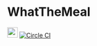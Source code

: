 # WhatTheMeal

<img src="https://getbadges.io/images/circle-ci-service-128.png" width="24" height="24"> [![Circle CI](https://circleci.com/gh/WhatTheMealTeam/WhatTheMeal.svg?style=svg)](https://circleci.com/gh/WhatTheMealTeam/WhatTheMeal)
